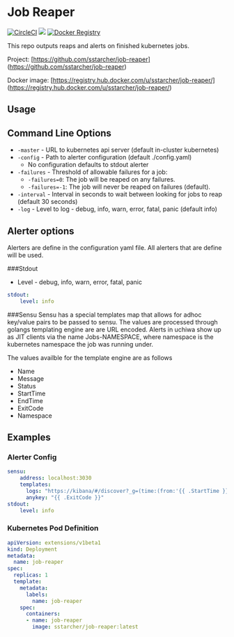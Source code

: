 Job Reaper
================

[![CircleCI](https://circleci.com/gh/sstarcher/job-reaper.svg?style=svg)](https://circleci.com/gh/sstarcher/job-reaper)
[![](https://imagelayers.io/badge/sstarcher/job-reaper:latest.svg)](https://imagelayers.io/?images=sstarcher/job-reaper:latest 'Get your own badge on imagelayers.io')
[![Docker Registry](https://img.shields.io/docker/pulls/sstarcher/job-reaper.svg)](https://registry.hub.docker.com/u/sstarcher/job-reaper)&nbsp;

This repo outputs reaps and alerts on finished kubernetes jobs.

Project: [https://github.com/sstarcher/job-reaper]
(https://github.com/sstarcher/job-reaper)

Docker image: [https://registry.hub.docker.com/u/sstarcher/job-reaper/]
(https://registry.hub.docker.com/u/sstarcher/job-reaper/)


## Usage

## Command Line Options

* `-master` - URL to kubernetes api server (default in-cluster kubernetes)
* `-config` - Path to alerter configuration (default ./config.yaml)
    - No configuration defaults to stdout alerter
* `-failures` - Threshold of allowable failures for a job:
    - `-failures=0`: The job will be reaped on any failures.
    - `-failures=-1`: The job will never be reaped on failures (default).
* `-interval` - Interval in seconds to wait between looking for jobs to reap (default 30 seconds)
* `-log` - Level to log - debug, info, warn, error, fatal, panic (default info)

## Alerter options

Alerters are define in the configuration yaml file.  All alerters that are define will be used.

###Stdout
* Level - debug, info, warn, error, fatal, panic
```yaml
stdout:
    level: info
```

###Sensu
 Sensu has a special templates map that allows for adhoc key/value pairs to be passed to sensu.  The values are processed through golangs templating engine are are URL encoded.  Alerts in uchiwa show up as JIT clients via the name Jobs-NAMESPACE, where namespace is the kubernetes namespace the job was running under.

 The values availble for the template engine are as follows
*  Name
*  Message
*  Status
*  StartTime
*  EndTime
*  ExitCode
*  Namespace

## Examples
### Alerter Config
```yaml
sensu:
    address: localhost:3030
    templates:
      logs: "https://kibana/#/discover?_g=(time:(from:'{{ .StartTime }}',mode:absolute,to:'{{ .EndTime }}'))&empty_value"
      anykey: "{{ .ExitCode }}"
stdout:
    level: info
```

### Kubernetes Pod Definition
```yaml
apiVersion: extensions/v1beta1
kind: Deployment
metadata:
  name: job-reaper
spec:
  replicas: 1
  template:
    metadata:
      labels:
        name: job-reaper
    spec:
      containers:
      - name: job-reaper
        image: sstarcher/job-reaper:latest
```
